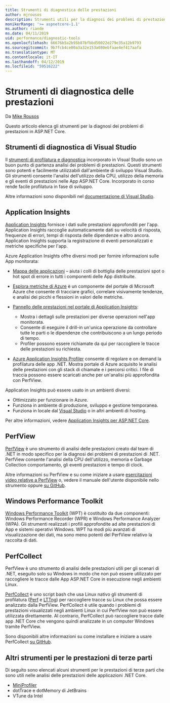 ```yaml
---
title: Strumenti di diagnostica delle prestazioni
author: mjrousos
description: Strumenti utili per la diagnosi dei problemi di prestazioni nelle App ASP.NET Core.
monikerRange: '>= aspnetcore-1.1'
ms.author: riande
ms.date: 04/11/2019
uid: performance/diagnostic-tools
ms.openlocfilehash: 66676b5a2b95b87bfbbd50022e279e35a12b9793
ms.sourcegitcommit: 9b7fcb4ce00a3a32e153a080ebfaae4ef417aafa
ms.translationtype: MT
ms.contentlocale: it-IT
ms.lasthandoff: 04/12/2019
ms.locfileid: "59516222"
---
```

# <a name="performance-diagnostic-tools"></a>Strumenti di diagnostica delle prestazioni

Da [Mike Rousos](https://github.com/mjrousos)

Questo articolo elenca gli strumenti per la diagnosi dei problemi di prestazioni in ASP.NET Core.

## <a name="visual-studio-diagnostic-tools"></a>Strumenti di diagnostica di Visual Studio

Il [strumenti di profilatura e diagnostica](/visualstudio/profiling) incorporato in Visual Studio sono un buon punto di partenza analisi dei problemi di prestazioni. Questi strumenti sono potenti e facilmente utilizzabili dall'ambiente di sviluppo Visual Studio. Gli strumenti consente l'analisi dell'utilizzo della CPU, utilizzo della memoria e gli eventi di prestazioni nelle App ASP.NET Core. Incorporato in corso rende facile profilatura in fase di sviluppo.

Altre informazioni sono disponibili nel [documentazione di Visual Studio](/visualstudio/profiling/profiling-overview).

## <a name="application-insights"></a>Application Insights

[Application Insights](/azure/application-insights/app-insights-overview) fornisce i dati sulle prestazioni approfonditi per l'app. Application Insights raccoglie automaticamente dati su velocità di risposta, frequenze di errori, tempi di risposta delle dipendenze e altro ancora. Application Insights supporta la registrazione di eventi personalizzati e metriche specifiche per l'app.

Azure Application Insights offre diversi modi per fornire informazioni sulle App monitorata:

- [Mappa delle applicazioni](/azure/application-insights/app-insights-app-map) – aiuta i colli di bottiglia delle prestazioni spot o hot spot di errore in tutti i componenti delle App distribuite.
- [Esplora metriche di Azure](/azure/azure-monitor/platform/metrics-getting-started) è un componente del portale di Microsoft Azure che consente di tracciare grafici, correlare visivamente tendenze, e analisi dei picchi e flessioni in valori delle metriche.
- [Pannello delle prestazioni nel portale di Application Insights](/azure/application-insights/app-insights-tutorial-performance):

  - Mostra i dettagli sulle prestazioni per diverse operazioni nell'app monitorata.
  - Consente di eseguire il drill-in un'unica operazione da controllare tutte le parti o le dipendenze che contribuiscono a un lungo periodo di tempo.
  - Profiler possono essere richiamate da qui per raccogliere le tracce delle prestazioni su richiesta.

- [Azure Application Insights Profiler](/azure/azure-monitor/app/profiler) consente di regolare e on demand la profilatura delle app .NET.  Mostra portale di Azure acquisito le analisi delle prestazioni con gli stack di chiamate e i percorsi critici. I file di traccia possono essere scaricati anche per un'analisi più approfondita con PerfView.

Application Insights può essere usato in un ambienti diversi:

- Ottimizzato per funzionare in Azure.
- Funziona in ambiente di produzione, sviluppo e gestione temporanea.
- Funziona in locale dal [Visual Studio](/azure/application-insights/app-insights-visual-studio) o in altri ambienti di hosting.

Per altre informazioni, vedere [Application Insights per ASP.NET Core](/azure/application-insights/app-insights-asp-net-core).

## <a name="perfview"></a>PerfView

[PerfView](https://github.com/Microsoft/perfview) è uno strumento di analisi delle prestazioni creato dal team di .NET in modo specifico per la diagnosi dei problemi di prestazioni di .NET. PerfView consente l'analisi della CPU dell'utilizzo, memoria e Garbage Collection comportamento, gli eventi prestazioni e tempo di clock.

Altre informazioni su PerfView e su come iniziare a usare [esercitazioni video relative a PerfView](http://channel9.msdn.com/Series/PerfView-Tutorial) o, vedere il manuale dell'utente disponibile nello strumento oppure [su GitHub](https://github.com/Microsoft/perfview).

## <a name="windows-performance-toolkit"></a>Windows Performance Toolkit

[Windows Performance Toolkit](/windows-hardware/test/wpt/) (WPT) è costituito da due componenti: Windows Performance Recorder (WPR) e Windows Performance Analyzer (WPA). Gli strumenti realizzati i profili approfondite ad alte prestazioni di App e sistemi operativi Windows. WPT ha modi più avanzati di visualizzazione dei dati, ma sono meno potenti del PerfView relativo la raccolta di dati.

## <a name="perfcollect"></a>PerfCollect

PerfView è uno strumento di analisi delle prestazioni utili per gli scenari di .NET, eseguito solo su Windows in modo che non può essere utilizzato per raccogliere le tracce dalle App ASP.NET Core in esecuzione negli ambienti Linux.

[PerfCollect](https://github.com/dotnet/coreclr/blob/master/Documentation/project-docs/linux-performance-tracing.md) è uno script bash che usa Linux nativo gli strumenti di profilatura ([Perf](https://perf.wiki.kernel.org/index.php/Main_Page) e [LTTng](https://lttng.org/)) per raccogliere tracce su Linux che possa essere analizzato dalla PerfView. PerfCollect è utile quando i problemi di prestazioni visualizzati negli ambienti Linux in cui PerfView non può essere utilizzata direttamente. Al contrario, PerfCollect può raccogliere tracce dalle app .NET Core che vengono quindi analizzate in un computer Windows tramite PerfView.

Sono disponibili altre informazioni su come installare e iniziare a usare PerfCollect [su GitHub](https://github.com/dotnet/coreclr/blob/master/Documentation/project-docs/linux-performance-tracing.md).

## <a name="other-third-party-performance-tools"></a>Altri strumenti per le prestazioni di terze parti

Di seguito sono elencati alcuni strumenti per le prestazioni di terze parti che sono utili nelle analisi delle prestazioni delle applicazioni .NET Core.

- [MiniProfiler](https://miniprofiler.com/)
- dotTrace e dotMemory di JetBrains
- VTune da Intel
